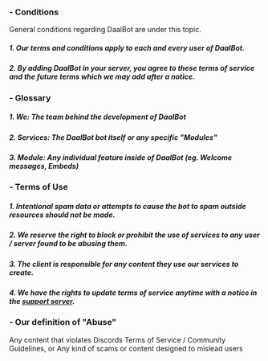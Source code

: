 ### - Conditions

General conditions regarding DaalBot are under this topic.
##### 1. Our terms and conditions apply to each and every user of DaalBot.
##### 2. By adding DaalBot in your server, you agree to these terms of service and the future terms which we may add after a notice.

### - Glossary
##### 1. We: The team behind the development of DaalBot
##### 2. Services: The DaalBot bot itself or any specific "Modules"
##### 3. Module: Any individual feature inside of DaalBot (eg. Welcome messages, Embeds)

### - Terms of Use
##### 1. Intentional spam data or attempts to cause the bot to spam outside resources should not be made.
##### 2. We reserve the right to block or prohibit the use of services to any user / server found to be abusing them.
##### 3. The client is responsible for any content they use our services to create.
##### 4. We have the rights to update terms of service anytime with a notice in the [support server](https://lnk.daalbot.xyz/HQ).

### - Our definition of "Abuse"

Any content that violates Discords Terms of Service / Community Guidelines, or Any kind of scams or content designed to mislead users
